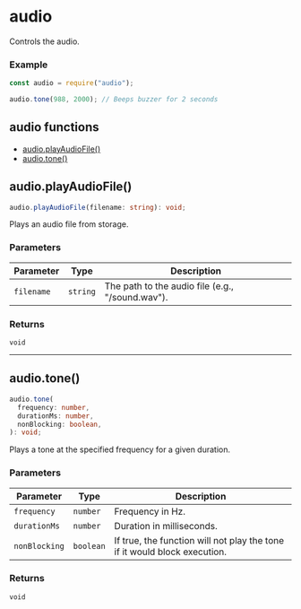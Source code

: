 # audio

Controls the audio.

### Example

```js
const audio = require("audio");

audio.tone(988, 2000); // Beeps buzzer for 2 seconds
```

<!-- index-start -->
## audio functions

- [audio.playAudioFile()](#audioplayaudiofile)
- [audio.tone()](#audiotone)
<!-- index-end -->

## audio.playAudioFile()

```ts
audio.playAudioFile(filename: string): void;
```

Plays an audio file from storage.

### Parameters

| Parameter  | Type     | Description                                      |
| ---------- | -------- | ------------------------------------------------ |
| `filename` | `string` | The path to the audio file (e.g., "/sound.wav"). |

### Returns

`void`

---

## audio.tone()

```ts
audio.tone(
  frequency: number,
  durationMs: number,
  nonBlocking: boolean,
): void;
```

Plays a tone at the specified frequency for a given duration.

### Parameters

| Parameter     | Type      | Description                                                               |
| ------------- | --------- | ------------------------------------------------------------------------- |
| `frequency`   | `number`  | Frequency in Hz.                                                          |
| `durationMs`  | `number`  | Duration in milliseconds.                                                 |
| `nonBlocking` | `boolean` | If true, the function will not play the tone if it would block execution. |

### Returns

`void`
